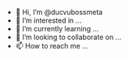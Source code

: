 - 👋 Hi, I’m @ducvubossmeta
- 👀 I’m interested in ...
- 🌱 I’m currently learning ...
- 💞️ I’m looking to collaborate on ...
- 📫 How to reach me ...

<!---
ducvubossmeta/ducvubossmeta is a ✨ special ✨ repository because its `README.md` (this file) appears on your GitHub profile.
You can click the Preview link to take a look at your changes.
--->
